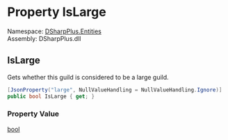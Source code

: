 # Property IsLarge

Namespace: [DSharpPlus.Entities](DSharpPlus.Entities.md)  
Assembly: DSharpPlus.dll

## <a id="DSharpPlus_Entities_DiscordGuild_IsLarge"></a>IsLarge

Gets whether this guild is considered to be a large guild.

```csharp
[JsonProperty("large", NullValueHandling = NullValueHandling.Ignore)]
public bool IsLarge { get; }
```

### Property Value

[bool](https://learn.microsoft.com/dotnet/api/system.boolean)


